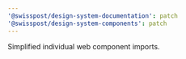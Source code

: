 ```yaml
---
'@swisspost/design-system-documentation': patch
'@swisspost/design-system-components': patch
---
```


Simplified individual web component imports.
